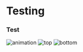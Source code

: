 # Testing

### Test
![animation](https://J58C.github.io/Caps32Project/17048/rotating.gif)
![top](https://J58C.github.io/Caps32Project/17048/top.png)
![bottom](https://J58C.github.io/Caps32Project/17048/bottom.png)
